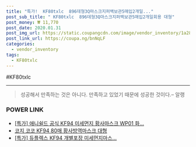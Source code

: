 ```yaml
--- 
title: "특가!  KF80txlc  896데형3Q마스크지퍼백보관5매입2개일..." 
post_sub_title: " KF80txlc  896데형3Q마스크지퍼백보관5매입2개일회용 대형" 
post_money: ₩ 11,770 
post_date: 2020.01.31 
post_img_url: https://static.coupangcdn.com/image/vendor_inventory/1a28/112811ca8adb40cdc78fd29638b73c82e81c30cd6c3fc00ff3256b238d63.jpg 
post_link_url: https://coupa.ng/bnNqLF 
categories: 
  - vendor_inventory 
tags: 
  - KF80txlc 
--- 
```

  #KF80txlc 
<hr> 

> 성공해서 만족하는 것은 아니다. 만족하고 있었기 때문에 성공한 것이다.– 알랭 


### POWER LINK

* <a href="https://blog.naver.com/an0733/221788262331" target="_blank">[특가] 애니쉴드 공식 KF94 미세먼지 황사마스크 WP01 화...</a>
* <a href="https://blog.naver.com/fasyy4321/221791361220" target="_blank">코지 코코 KF94 80매 황사방역마스크 대형</a>
* <a href="https://blog.naver.com/sakai111/221788053997" target="_blank">[특가] 듀플렉스 KF94 개별포장 미세먼지마스...</a>
